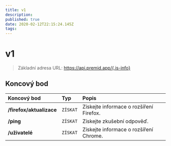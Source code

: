 ```yaml
---
title: v1
description:
published: true
date: 2020-02-12T22:15:24.145Z
tags:
---
```


# v1

> Základní adresa URL: https://api.premid.app/{.is-info}


## Koncový bod

<table>
  <thead>
    <tr>
      <th style="text-align:left">Koncový bod</th>
      <th style="text-align:left">Typ</th>
      <th style="text-align:left">Popis</th>
    </tr>
  </thead>
  <tbody>
    <tr>
      <td style="text-align:left"><b>/firefox/aktualizace</b>
      </td>
      <td style="text-align:left"><code>ZÍSKAT</code></td>
      <td style="text-align:left">Získejte informace o rozšíření Firefox.</td>
    </tr>
    <tr>
      <td style="text-align:left"><b>/ping</b>
      </td>
      <td style="text-align:left"><code>ZÍSKAT</code></td>
      <td style="text-align:left">Získejte zkušební odpověď.</td>
    </tr>
    <tr>
      <td style="text-align:left"><b>/uživatelé</b>
      </td>
      <td style="text-align:left"><code>ZÍSKAT</code></td>
      <td style="text-align:left">Získejte informace o rozšíření Chrome.</td>
    </tr>
  </tbody>
</table>

